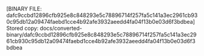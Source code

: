[BINARY FILE: dafc9ccbd12896cfb925e8c848293e5c78896714f257fa5c141a3ec2961cb930c95db12a09474faebd1cce4b92afe3932aeedd4fa04f13b0e03d6f3bdbea]
Stored copy: docs/converted-binary/dafc9ccbd12896cfb925e8c848293e5c78896714f257fa5c141a3ec2961cb930c95db12a09474faebd1cce4b92afe3932aeedd4fa04f13b0e03d6f3bdbea
